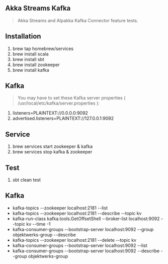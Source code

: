 Akka Streams Kafka
------------------
>Akka Streams and Alpakka Kafka Connector feature tests.

Installation
------------
1. brew tap homebrew/services
2. brew install scala
3. brew install sbt
4. brew install zookeeper
5. brew install kafka

Kafka
-----
>You may have to set these Kafka server properties ( /usr/local/etc/kafka/server.properties ):

1. listeners=PLAINTEXT://0.0.0.0:9092
2. advertised.listeners=PLAINTEXT://127.0.0.1:9092

Service
-------
1. brew services start zookeeper & kafka
2. brew services stop kafka & zookeeper

Test
----
1. sbt clean test

Kafka
-----
* kafka-topics --zookeeper localhost:2181 --list
* kafka-topics --zookeeper localhost:2181 --describe --topic kv
* kafka-run-class kafka.tools.GetOffsetShell --broker-list localhost:9092 --topic kv --time -1
* kafka-consumer-groups --bootstrap-server localhost:9092 --group objektwerks-group --describe
* kafka-topics --zookeeper localhost:2181 --delete --topic kv
* kafka-consumer-groups --bootstrap-server localhost:9092 --list
* kafka-consumer-groups --bootstrap-server localhost:9092 --describe --group objektwerks-group